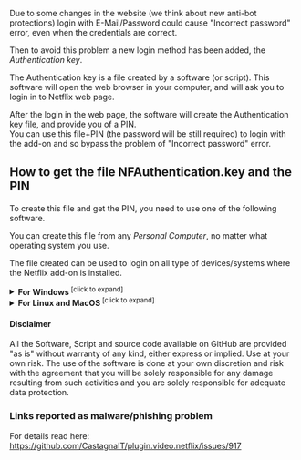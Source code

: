 Due to some changes in the website (we think about new anti-bot protections)
login with E-Mail/Password could cause "Incorrect password" error, even when the credentials are correct.

Then to avoid this problem a new login method has been added, the _Authentication key_.

The Authentication key is a file created by a software (or script).
This software will open the web browser in your computer, and will ask you to login in to Netflix web page.

After the login in the web page, the software will create the Authentication key file, and provide you of a PIN.<br/>
You can use this file+PIN (the password will be still required) to login with the add-on and so bypass the problem of "Incorrect password" error.

## How to get the file NFAuthentication.key and the PIN

To create this file and get the PIN, you need to use one of the following software.

You can create this file from any _Personal Computer_, no matter what operating system you use.

The file created can be used to login on all type of devices/systems where the Netflix add-on is installed.

<details>
<summary><b>For Windows</b><sup> [click to expand]</sup></summary>
<p>

**PREREQUISITE**: Chrome browser installed

**INSTRUCTIONS**: Download the zip and extract the folder, then run the software and follow the instructions on screen. After you have created the file, you have to open it, with Netflix add-on by choosing the login with "Authentication key". Remember to delete the Authentication key file after login.

**DOWNLOAD**: [NFAuthenticationKey_Windows.zip](https://www.dropbox.com/sh/80zv4umiiyx8ok1/AAABi-vk9CKNNXvpmzkCRTiIa?dl=0) (Google may report incorrectly as malware, press continue and ignore it)

</p>
</details>

<details>
<summary><b>For Linux and MacOS</b><sup> [click to expand]</sup></summary>
<p>

**PREREQUISITE**: Chrome or Chromium browser installed

**INSTRUCTIONS**: Download the zip, extract the folder and open this folder with the Terminal/Console. Then run the following commands.

Install these python packages:
<pre>
pip install pycryptodomex
pip install websocket-client
</pre>

After run the script:
<pre>
python NFAuthenticationKey.py
or
python3 NFAuthenticationKey.py
</pre>
Follow the instructions on screen, after you have created the file, you have to open it with Netflix add-on by choosing the login with "Authentication key". Remember to delete the Authentication key file after login.

**DOWNLOAD**: [NFAuthenticationKey_Linux.zip](https://www.dropbox.com/sh/ls3veptflvneub1/AABz9Tt3EqKUb90PQXNarNxga?dl=0)

</p>
</details>

#### Disclaimer
All the Software, Script and source code available on GitHub are provided "as is" without warranty of any kind, either express or implied. Use at your own risk. The use of the software is done at your own discretion and risk with the agreement that you will be solely responsible for any damage resulting from such activities and you are solely responsible for adequate data protection.

### Links reported as malware/phishing problem

For details read here: https://github.com/CastagnaIT/plugin.video.netflix/issues/917